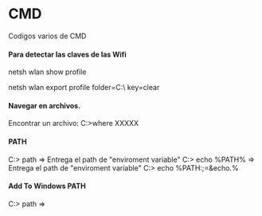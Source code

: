 # CMD
Codigos varios de CMD

#### Para detectar las claves de las Wifi

netsh wlan show profile

netsh wlan export profile folder=C:\ key=clear


#### Navegar en archivos.
Encontrar un archivo:
C:\>where XXXXX

#### PATH
C:\> path => Entrega el path de "enviroment variable"
C:\> echo %PATH% => Entrega el path de "enviroment variable"
C:\> echo %PATH:;=&echo.%

#### Add To Windows PATH
C:\> path => 

